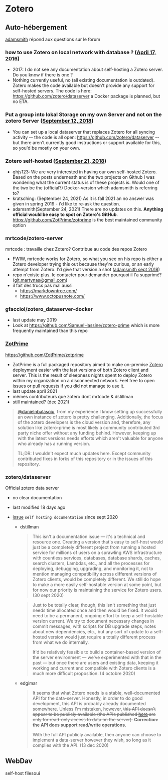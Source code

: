 # Zotero



## Auto-hébergement

[adamsmith](https://forums.zotero.org/profile/2433/adamsmith) répond aux questions sur le forum

### how to use Zotero on local network with database ? ([April 17, 2016](https://forums.zotero.org/discussion/58521/how-to-use-zotero-on-local-network-with-database))

- 2017: I do not see any documentation about self-hosting a Zotero server. Do you know if there is one ?       
- Nothing currently useful, no (all existing  documentation is outdated). Zotero makes the code available but doesn't  provide any support for self-hosted servers. The code is here: https://github.com/zotero/dataserver a Docker package is planned, but no ETA.                        

### Put a group into lokal Storage on my own Server and not on the zotero Server ([September 12, 2018](https://forums.zotero.org/discussion/73571/put-a-group-into-lokal-storage-on-my-own-server-and-not-on-the-zotero-server))

- You can set up a local dataserver that replaces Zotero for all syncing activity -- the code is all open: https://github.com/zotero/dataserver -- but there aren't currently good instructions or support available  for this, so you'd be mostly on your own.                        

### Zotero self-hosted ([September 21, 2018](https://forums.zotero.org/discussion/73721/zotero-self-hosted))

- ghjs123: We are very interested in having our own self-hosted Zotero. 
  Based on the posts underneath and the two projects on Github I was wondering  what the current status is of these projects is. Would one of the two be the (official?) Docker-version which adamsmith is referring to?<!--c.f. above-->
- kratsching: (September 24, 2021)
  As it is fall 2021 an no answer was given in spring 2019 - i'd like to re-ask the question. 
- adamsmith(September 24, 2021)
  There are no updates on this. **Anything official would be easy to spot on Zotero's GitHub**.
  https://github.com/ZotPrime/zotprime is the best maintained community option              

### mrtcode/zotero-server

mrtcode : travaille chez Zotero? Contribue au code des repos Zotero

- FWIW, mrtcode works for Zotero, so what you see on his repo is either a  Zotero developer trying this out because they're curious, or an early  attempt from Zotero. I'd give that version a shot ([adamsmith sept 2018](https://forums.zotero.org/discussion/comment/316870/#Comment_316870))   
- repo n'existe plus. le contacter pour demander pourquoi il l'a supprimé? (git.martynas@gmail.com)
- il fait des trucs pas mal aussi
  - https://markdowntree.com/
  - https://www.octopusnote.com/

### gfacciol/zotero_dataserver-docker

- last update may 2019
- Look at https://github.com/SamuelHassine/zotero-prime which is more frequently maintained than this repo



### [ZotPrime](https://www.zotprime.io/en/)

https://github.com/ZotPrime/zotprime

- ZotPrime is a full packaged repository aimed to make on-premise [Zotero](https://www.zotero.org) deployment easier with the last versions of both Zotero client and  server. This is the result of sleepness nights spent to deploy Zotero  within my organization on a disconnected network. Feel free to open  issues or pull requests if you did not manage to use it.
- last update april 2021
- mêmes contributeurs que zotero dont mrtcode & dstillman
- still maintained? (dec 2021)

> [@danielnbalasoiu](https://github.com/danielnbalasoiu), from my experience I know setting up successfully an own instance of  zotero is pretty challenging. Additionally, the focus of the zotero  developers is the cloud version and, therefore, any solution like  zotero-prime is most likely a community contributed 3rd party niche  offer without any funding behind. However, keeping up with the latest  versions needs efforts which aren't valuable for anyone who already has a running version.
>
> TL;DR: I wouldn't expect much updates here. Except  community contributed fixes in forks of this repository or in the issues of this repository.

### zotero/dataserver

Official zotero data server 

- no clear documentation

- last modified 18 days ago 

- [issue](https://github.com/zotero/dataserver/issues/105) `self hosting documentation` since sept 2020

  - dstillman

    > This isn't a documentation issue — it's a technical and resource one.  Creating a version that's easy to self-host would just be a completely  different project from running a hosted service for millions of users on a sprawling AWS infrastructure with countless services, databases,  database shards, caches, search clusters, Lambdas, etc., and all the  processes for deploying, debugging, upgrading, and monitoring it, not to mention managing compatibility across different versions of Zotero  clients, would be completely different. We still do hope to make a more  easily self-hostable version at some point, but for now our priority is  maintaining the service for Zotero users. (30 sept 2020) 

    > Just to be totally clear, though, this isn't something  that just needs time allocated once and then would be fixed. It would  need to be a permanent, ongoing effort to keep a self-hostable version  current. We try to document necessary changes in commit messages, with  scripts for DB upgrade steps, notes about new dependencies, etc., but  any sort of update to a self-hosted version would just require a totally different process from what we do internally.
    >
    > It'd be relatively feasible to build a container-based  version of the server environment — we've experimented with that in the  past — but once there are users and existing data, keeping it working  and current and compatible with Zotero clients is a much more difficult  proposition. (4 octobre 2020)

  - edgimar

    > It seems that what Zotero needs is a stable,  well-documented API for the data-server.  Honestly, in order to do good  development, this API is probably already documented somewhere.  Unless  I'm mistaken, however, ~~this API doesn't appear to be publicly available (the APIs published [here](https://www.zotero.org/support/dev/start) are only for read-only access to data on the server).~~  **Correction: the API does support read/write operations.**
    >
    > With the full API publicly available, then anyone can  choose to implement a data-server however they wish, so long as it  complies with the API. (13 dec 2020)





## WebDav

self-host filesoui
